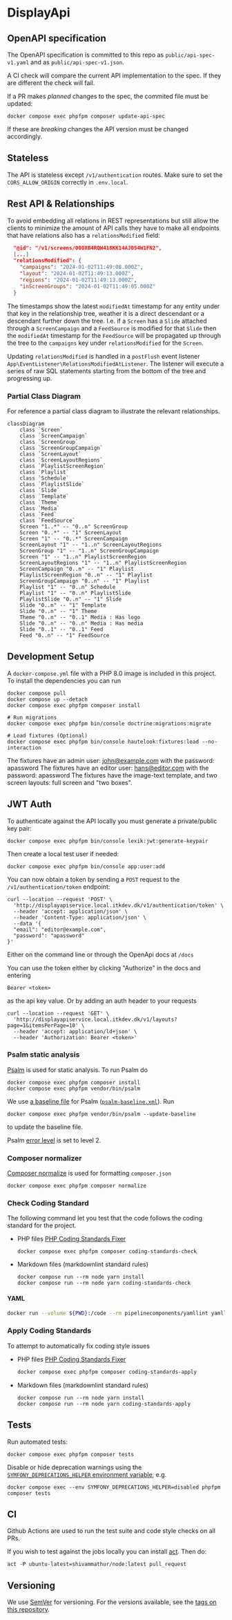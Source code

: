 # DisplayApi

## OpenAPI specification

The OpenAPI specification is committed to this repo as `public/api-spec-v1.yaml`
and as `public/api-spec-v1.json`.

A CI check will compare the current API implementation to the spec. If they
are different the check will fail.

If a PR makes _planned_ changes to the spec, the commited file must be updated:

```shell
docker compose exec phpfpm composer update-api-spec
```

If these are _breaking_ changes the API version must be changed accordingly.

## Stateless

The API is stateless except `/v1/authentication` routes.
Make sure to set the `CORS_ALLOW_ORIGIN` correctly in `.env.local`.

## Rest API & Relationships

To avoid embedding all relations in REST representations but still allow the clients to minimize the amount of API calls
they have to make all endpoints that have relations also has a `relationsModified` field:

```json
  "@id": "/v1/screens/000XB4RQW418KK14AJ054W1FN2",
  [...]
  "relationsModified": {
    "campaigns": "2024-01-02T11:49:08.000Z",
    "layout": "2024-01-02T11:49:13.000Z",
    "regions": "2024-01-02T11:49:13.000Z",
    "inScreenGroups": "2024-01-02T11:49:05.000Z"
  }
```

The timestamps show the latest `modifiedAt` timestamp for any entity under that key in the relationship tree, weather it
is a direct descendant or a descendant further down the tree. I.e. if a `Screen` has a `Slide` attached through a
`ScreenCampaign` and a `FeedSource` is modified for that `Slide` then the `modifiedAt` timestamp for the `FeedSource`
will be propagated up through the tree to the `campaigns` key under `relationsModified` for the `Screen`.

Updating `relationsModified` is handled in a `postFlush` event listener `App\EventListener\RelationsModifiedAtListener`.
The listener will execute a series of raw SQL statements starting from the bottom of the tree and progressing up.

### Partial Class Diagram

For reference a partial class diagram to illustrate the relevant relationships.

```mermaid
classDiagram
    class `Screen`
    class `ScreenCampaign`
    class `ScreenGroup`
    class `ScreenGroupCampaign`
    class `ScreenLayout`
    class `ScreenLayoutRegions`
    class `PlaylistScreenRegion`
    class `Playlist`
    class `Schedule`
    class `PlaylistSlide`
    class `Slide`
    class `Template`
    class `Theme`
    class `Media`
    class `Feed`
    class `FeedSource`
    Screen "1..*" -- "0..n" ScreenGroup
    Screen "0..*" -- "1" ScreenLayout
    Screen "1" -- "0..*" ScreenCampaign
    ScreenLayout "1" -- "1..n" ScreenLayoutRegions
    ScreenGroup "1" -- "1..n" ScreenGroupCampaign
    Screen "1" -- "1..n" PlaylistScreenRegion
    ScreenLayoutRegions "1" -- "1..n" PlaylistScreenRegion
    ScreenCampaign "0..n" -- "1" Playlist
    PlaylistScreenRegion "0..n" -- "1" Playlist
    ScreenGroupCampaign "0..n" -- "1" Playlist
    Playlist "1" -- "0..n" Schedule
    Playlist "1" -- "0..n" PlaylistSlide
    PlaylistSlide "0..n" -- "1" Slide
    Slide "0..n" -- "1" Template
    Slide "0..n" -- "1" Theme
    Theme "0..n" -- "0..1" Media : Has logo
    Slide "0..n" -- "0..n" Media : Has media
    Slide "0..1" -- "0..1" Feed
    Feed "0..n" -- "1" FeedSource
```

## Development Setup

A `docker-compose.yml` file with a PHP 8.0 image is included in this project.
To install the dependencies you can run

```shell
docker compose pull
docker compose up --detach
docker compose exec phpfpm composer install

# Run migrations
docker compose exec phpfpm bin/console doctrine:migrations:migrate

# Load fixtures (Optional)
docker compose exec phpfpm bin/console hautelook:fixtures:load --no-interaction
```

The fixtures have an admin user: john@example.com with the password: apassword
The fixtures have an editor user: hans@editor.com with the password: apassword
The fixtures have the image-text template, and two screen layouts:
full screen and "two boxes".

## JWT Auth

To authenticate against the API locally you must generate a private/public key pair:

```shell
docker compose exec phpfpm bin/console lexik:jwt:generate-keypair
```

Then create a local test user if needed:

```shell
docker compose exec phpfpm bin/console app:user:add
```

You can now obtain a token by sending a `POST` request to the
`/v1/authentication/token` endpoint:

```curl
curl --location --request 'POST' \
  'http://displayapiservice.local.itkdev.dk/v1/authentication/token' \
  --header 'accept: application/json' \
  --header 'Content-Type: application/json' \
  --data '{
  "email": "editor@example.com",
  "password": "apassword"
}'
```

Either on the command line or through the OpenApi docs at `/docs`

You can use the token either by clicking "Authorize" in the docs and entering

```curl
Bearer <token>
```

as the api key value. Or by adding an auth header to your requests

```curl
curl --location --request 'GET' \
  'http://displayapiservice.local.itkdev.dk/v1/layouts?page=1&itemsPerPage=10' \
  --header 'accept: application/ld+json' \
  --header 'Authorization: Bearer <token>'
```

### Psalm static analysis

[Psalm](https://psalm.dev/) is used for static analysis. To run
Psalm do

```shell
docker compose exec phpfpm composer install
docker compose exec phpfpm vendor/bin/psalm
```

We use [a baseline file](https://psalm.dev/docs/running_psalm/dealing_with_code_issues/#using-a-baseline-file) for Psalm
([`psalm-baseline.xml`](psalm-baseline.xml)). Run

```shell
docker compose exec phpfpm vendor/bin/psalm --update-baseline
```

to update the baseline file.

Psalm [error level](https://psalm.dev/docs/running_psalm/error_levels/) is set
to level 2.

### Composer normalizer

[Composer normalize](https://github.com/ergebnis/composer-normalize) is used for
formatting `composer.json`

```shell
docker compose exec phpfpm composer normalize
```

### Check Coding Standard

The following command let you test that the code follows
the coding standard for the project.

* PHP files [PHP Coding Standards Fixer](https://cs.symfony.com/)

    ```shell
    docker compose exec phpfpm composer coding-standards-check
    ```

* Markdown files (markdownlint standard rules)

    ```shell
    docker compose run --rm node yarn install
    docker compose run --rm node yarn coding-standards-check
    ```

#### YAML

```sh
docker run --volume ${PWD}:/code --rm pipelinecomponents/yamllint yamllint config/api_platform
```

### Apply Coding Standards

To attempt to automatically fix coding style issues

* PHP files [PHP Coding Standards Fixer](https://cs.symfony.com/)

    ```sh
    docker compose exec phpfpm composer coding-standards-apply
    ```

* Markdown files (markdownlint standard rules)

    ```shell
    docker compose run --rm node yarn install
    docker compose run --rm node yarn coding-standards-apply
    ```

## Tests

Run automated tests:

```shell
docker compose exec phpfpm composer tests
```

Disable or hide deprecation warnings using the [`SYMFONY_DEPRECATIONS_HELPER` environment
variable](https://symfony.com/doc/current/components/phpunit_bridge.html#configuration), e.g.

```shell
docker compose exec --env SYMFONY_DEPRECATIONS_HELPER=disabled phpfpm composer tests
```

## CI

Github Actions are used to run the test suite and code style checks on all PRs.

If you wish to test against the jobs locally you can install [act](https://github.com/nektos/act).
Then do:

```shell
act -P ubuntu-latest=shivammathur/node:latest pull_request
```

## Versioning

We use [SemVer](http://semver.org/) for versioning.
For the versions available, see the
[tags on this repository](https://github.com/os2display/display-api-service/tags).
